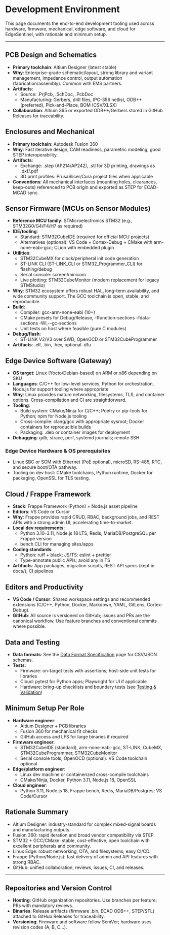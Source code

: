 # Development Environment

This page documents the end-to-end development tooling used across hardware, firmware, mechanical, edge software, and cloud for EdgeSentinel, with rationale and minimum setup.

---

## PCB Design and Schematics

- **Primary toolchain**: Altium Designer (latest stable)
- **Why**: Enterprise-grade schematic/layout, strong library and variant management, impedance control, output automation (fabrication/assembly). Common with EMS partners.
- **Artifacts**:
  - Source: .PrjPcb, .SchDoc, .PcbDoc
  - Manufacturing: Gerbers, drill files, IPC-356 netlist, ODB++ (preferred), Pick-and-Place, BOM (CSV/XLSX)
- **Collaboration**: Altium 365 or exported ODB++/Gerbers stored in GitHub Releases for traceability.

## Enclosures and Mechanical

- **Primary toolchain**: Autodesk Fusion 360
- **Why**: Fast iterative design, CAM readiness, parametric modeling, good STEP interoperability.
- **Artifacts**:
  - Exchange: .step (AP214/AP242), .stl for 3D printing, drawings as .dxf/.pdf
  - 3D print profiles: PrusaSlicer/Cura project files when applicable
- **Conventions**: All mechanical interfaces (mounting holes, clearances, keep-outs) referenced to PCB origin and exported as STEP for ECAD-MCAD sync.

## Sensor Firmware (MCUs on Sensor Modules)

- **Reference MCU family**: STMicroelectronics STM32 (e.g., STM32G0/G4/F4/H7 as required)
- **IDE/tooling**:
  - Standard: STM32CubeIDE (required for official MCU projects)
  - Alternatives (optional): VS Code + Cortex-Debug + CMake with arm-none-eabi-gcc; CLion with embedded plugin
- **Utilities**:
  - STM32CubeMX for clock/peripheral init code generation
  - ST-LINK CLI (ST-LINK_CLI or STM32_Programmer_CLI) for flashing/debug
  - Serial console: screen/minicom
  - Live plotting: STM32CubeMonitor (modern replacement for legacy STMStudio)
- **Why**: STM32 ecosystem offers robust HAL, long-term availability, and wide community support. The GCC toolchain is open, stable, and reproducible.
- **Build**:
  - Compiler: gcc-arm-none-eabi (10+)
  - CMake presets for Debug/Release, -ffunction-sections -fdata-sections -Wl,--gc-sections
  - Unit tests on host where feasible (pure C modules)
- **Debug/flash**:
  - ST-LINK V2/V3 over SWD; OpenOCD or STM32CubeProgrammer
- **Artifacts**: .elf, .bin, .hex, optional .dfu

## Edge Device Software (Gateway)

- **OS target**: Linux (Yocto/Debian-based) on ARM or x86 depending on SKU
- **Languages**: C/C++ for low-level services, Python for orchestration, Node.js for support tooling where appropriate
- **Why**: Linux provides mature networking, filesystems, TLS, and container options. Cross-compilation and CI are straightforward.
- **Tooling**:
  - Build system: CMake/Ninja for C/C++; Poetry or pip-tools for Python; npm for Node.js tooling
  - Cross-compile: clang/gcc with appropriate sysroot; Docker containers for reproducible builds
  - Packaging: .deb or container images for deployment
- **Debugging**: gdb, strace, perf, systemd journals; remote SSH

### Edge Device Hardware & OS prerequisites

- Linux SBC or SOM with Ethernet (PoE optional), microSD, RS-485, RTC, and secure boot/OTA pathway.
- Tooling on dev host: CMake toolchains, Python runtime, Docker for packaging, OpenSSL for TLS testing.

## Cloud / Frappe Framework

- **Stack**: Frappe Framework (Python) + Node.js asset pipeline
- **Editors**: VS Code or Cursor
- **Why**: Frappe provides rapid CRUD, RBAC, background jobs, and REST APIs with a strong admin UI, accelerating time-to-market.
- **Local dev requirements**:
  - Python 3.10–3.11, Node.js 18 LTS, Redis, MariaDB/PostgreSQL per Frappe version
  - bench CLI for managing sites/apps
- **Coding standards**:
  - Python: ruff + black; JS/TS: eslint + prettier
  - Type-annotate public APIs; avoid any in TS
- **Artifacts**: App packages, migration scripts, REST API specs (kept in docs/), CI pipelines

## Editors and Productivity

- **VS Code / Cursor**: Shared workspace settings and recommended extensions (C/C++, Python, Docker, Markdown, YAML, GitLens, Cortex-Debug).
- **GitHub**: All source is versioned on GitHub; issues and PRs are the canonical workflow. Use feature branches and conventional commits where possible.

## Data and Testing

- **Data formats**: See the [Data Format Specification](data-format-specification.md) page for CSV/JSON schemas.
- **Tests**:
  - Firmware: on-target tests with assertions; host-side unit tests for libraries
  - Cloud: pytest for Python apps; Playwright for UI if applicable
  - Hardware: bring-up checklists and boundary tests (see [Testing & Validation](testing-procedures.md))

## Minimum Setup Per Role

- **Hardware engineer**:
  - Altium Designer + PCB libraries
  - Fusion 360 for mechanical fit checks
  - GitHub access and LFS for large binaries if required
- **Firmware engineer**:
  - STM32CubeIDE (standard), arm-none-eabi-gcc, ST-LINK, CubeMX, STM32CubeProgrammer, STM32CubeMonitor
  - Serial console tools; OpenOCD (optional). VS Code toolchain optional.
- **Edge/platform engineer**:
  - Linux dev machine or containerized cross-compile toolchains
  - CMake/Ninja, Docker, Python 3.11, Node.js 18, OpenSSL
- **Cloud engineer**:
  - Python 3.11, Node.js 18, Frappe bench, Redis, MariaDB/Postgres; VS Code/Cursor

## Rationale Summary

- Altium Designer: industry-standard for complex mixed-signal boards and manufacturing outputs.
- Fusion 360: rapid iteration and broad vendor compatibility via STEP.
- STM32 + GCC/CMake: stable, cost-effective, open toolchain with excellent peripherals and community.
- Linux Edge: robust networking, OTA, and filesystems; easy CI/CD.
- Frappe (Python/Node.js): fast delivery of admin and API features with strong RBAC.
- GitHub: unified collaboration, reviews, issues, CI, and releases.

---

## Repositories and Version Control

- **Hosting**: GitHub organization repositories. Use branches per feature; PRs with mandatory reviews.
- **Binaries**: Release artifacts (firmware .bin, ECAD ODB++, STEP/STL) attached to GitHub Releases for traceability.
- **Versioning**: Firmware and software follow SemVer; hardware uses revision codes (A, B, C...).
